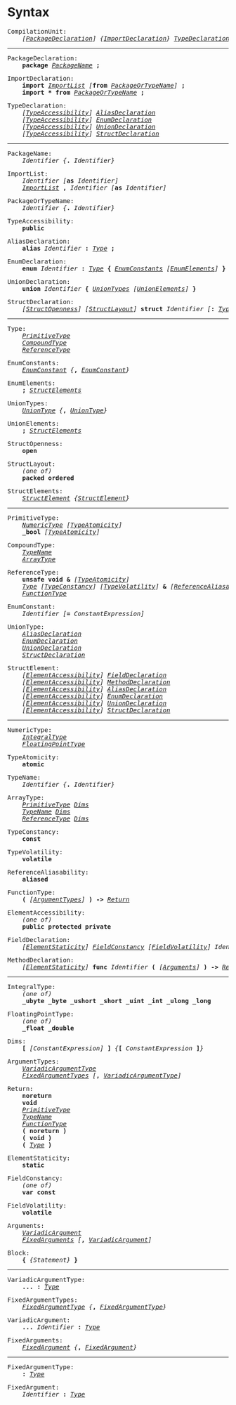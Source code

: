 # Syntax

<pre>
CompilationUnit:
    <i>[</i><i><a href="#PackageDeclaration">PackageDeclaration</a></i><i>]</i> <i>{</i><i><a href="#ImportDeclaration">ImportDeclaration</a></i><i>}</i> <i><a href="#TypeDeclaration">TypeDeclaration</a></i>
</pre>

---

<pre>
<a name="PackageDeclaration">PackageDeclaration</a>:
    <b>package</b> <i><a href="#PackageName">PackageName</a></i> <b>;</b>
</pre>

<pre>
<a name="ImportDeclaration">ImportDeclaration</a>:
    <b>import</b> <i><a href="#ImportList">ImportList</a></i> <i>[</i><b>from</b> <i><a href="#PackageOrTypeName">PackageOrTypeName</a></i><i>]</i> <b>;</b>
    <b>import</b> <b>*</b> <b>from</b> <i><a href="#PackageOrTypeName">PackageOrTypeName</a></i> <b>;</b>
</pre>

<pre>
<a name="TypeDeclaration">TypeDeclaration</a>:
    <i>[</i><i><a href="#TypeAccessibility">TypeAccessibility</a></i><i>]</i> <i><a href="#AliasDeclaration">AliasDeclaration</a></i>
    <i>[</i><i><a href="#TypeAccessibility">TypeAccessibility</a></i><i>]</i> <i><a href="#EnumDeclaration">EnumDeclaration</a></i>
    <i>[</i><i><a href="#TypeAccessibility">TypeAccessibility</a></i><i>]</i> <i><a href="#UnionDeclaration">UnionDeclaration</a></i>
    <i>[</i><i><a href="#TypeAccessibility">TypeAccessibility</a></i><i>]</i> <i><a href="#StructDeclaration">StructDeclaration</a></i>
</pre>

---

<pre>
<a name="PackageName">PackageName</a>:
    <i>Identifier</i> <i>{</i><b>.</b> <i>Identifier</i><i>}</i>
</pre>

<pre>
<a name="ImportList">ImportList</a>:
    <i>Identifier</i> <i>[</i><b>as</b> <i>Identifier</i><i>]</i>
    <i><a href="#ImportList">ImportList</a></i> <b>,</b> <i>Identifier</i> <i>[</i><b>as</b> <i>Identifier</i><i>]</i>
</pre>

<pre>
<a name="PackageOrTypeName">PackageOrTypeName</a>:
    <i>Identifier</i> <i>{</i><b>.</b> <i>Identifier</i><i>}</i>
</pre>

<pre>
<a name="TypeAccessibility">TypeAccessibility</a>:
    <b>public</b>
</pre>

<pre>
<a name="AliasDeclaration">AliasDeclaration</a>:
    <b>alias</b> <i>Identifier</i> <b>:</b> <i><a href="#Type">Type</a></i> <b>;</b>
</pre>

<pre>
<a name="EnumDeclaration">EnumDeclaration</a>:
    <b>enum</b> <i>Identifier</i> <b>:</b> <i><a href="#Type">Type</a></i> <b>{</b> <i><a href="#EnumConstants">EnumConstants</a></i> <i>[</i><i><a href="#EnumElements">EnumElements</a></i><i>]</i> <b>}</b>
</pre>

<pre>
<a name="UnionDeclaration">UnionDeclaration</a>:
    <b>union</b> <i>Identifier</i> <b>{</b> <i><a href="#UnionTypes">UnionTypes</a></i> <i>[</i><i><a href="#UnionElements">UnionElements</a></i><i>]</i> <b>}</b>
</pre>

<pre>
<a name="StructDeclaration">StructDeclaration</a>:
    <i>[</i><i><a href="#StructOpenness">StructOpenness</a></i><i>]</i> <i>[</i><i><a href="#StructLayout">StructLayout</a></i><i>]</i> <b>struct</b> <i>Identifier</i> <i>[</i><b>:</b> <i><a href="#Type">Type</a></i><i>]</i> <b>{</b> <i>[</i><i><a href="#StructElements">StructElements</a></i><i>]</i> <b>}</b>
</pre>

---

<pre>
<a name="Type">Type</a>:
    <i><a href="#PrimitiveType">PrimitiveType</a></i>
    <i><a href="#CompoundType">CompoundType</a></i>
    <i><a href="#ReferenceType">ReferenceType</a></i>
</pre>

<pre>
<a name="EnumConstants">EnumConstants</a>:
    <i><a href="#EnumConstant">EnumConstant</a></i> <i>{</i><b>,</b> <i><a href="#EnumConstant">EnumConstant</a></i><i>}</i>
</pre>

<pre>
<a name="EnumElements">EnumElements</a>:
    <b>;</b> <i><a href="#StructElements">StructElements</a></i>
</pre>

<pre>
<a name="UnionTypes">UnionTypes</a>:
    <i><a href="#UnionType">UnionType</a></i> <i>{</i><b>,</b> <i><a href="#UnionType">UnionType</a></i><i>}</i>
</pre>

<pre>
<a name="UnionElements">UnionElements</a>:
    <b>;</b> <i><a href="#StructElements">StructElements</a></i>
</pre>

<pre>
<a name="StructOpenness">StructOpenness</a>:
    <b>open</b>
</pre>

<pre>
<a name="StructLayout">StructLayout</a>:
    <i>(one of)</i>
    <b>packed</b> <b>ordered</b>
</pre>

<pre>
<a name="StructElements">StructElements</a>:
    <i><a href="#StructElement">StructElement</a></i> <i>{</i><i><a href="#StructElement">StructElement</a></i><i>}</i>
</pre>

---

<pre>
<a name="PrimitiveType">PrimitiveType</a>:
    <i><a href="#NumericType">NumericType</a></i> <i>[</i><i><a href="#TypeAtomicity">TypeAtomicity</a></i><i>]</i>
    <b>_bool</b> <i>[</i><i><a href="#TypeAtomicity">TypeAtomicity</a></i><i>]</i>
</pre>

<pre>
<a name="CompoundType">CompoundType</a>:
    <i><a href="#TypeName">TypeName</a></i>
    <i><a href="#ArrayType">ArrayType</a></i>
</pre>

<pre>
<a name="ReferenceType">ReferenceType</a>:
    <b>unsafe</b> <b>void</b> <b>&</b> <i>[</i><i><a href="#TypeAtomicity">TypeAtomicity</a></i><i>]</i>
    <i><a href="#Type">Type</a></i> <i>[</i><i><a href="#TypeConstancy">TypeConstancy</a></i><i>]</i> <i>[</i><i><a href="#TypeVolatility">TypeVolatility</a></i><i>]</i> <b>&</b> <i>[</i><i><a href="#ReferenceAliasability">ReferenceAliasability</a></i><i>]</i> <i>[</i><i><a href="#TypeAtomicity">TypeAtomicity</a></i><i>]</i>
    <i><a href="#FunctionType">FunctionType</a></i>
</pre>

<pre>
<a name="EnumConstant">EnumConstant</a>:
    <i>Identifier</i> <i>[</i><b>=</b> <i>ConstantExpression</i><i>]</i>
</pre>

<pre>
<a name="UnionType">UnionType</a>:
    <i><a href="#AliasDeclaration">AliasDeclaration</a></i>
    <i><a href="#EnumDeclaration">EnumDeclaration</a></i>
    <i><a href="#UnionDeclaration">UnionDeclaration</a></i>
    <i><a href="#StructDeclaration">StructDeclaration</a></i>
</pre>

<pre>
<a name="StructElement">StructElement</a>:
    <i>[</i><i><a href="#ElementAccessibility">ElementAccessibility</a></i><i>]</i> <i><a href="#FieldDeclaration">FieldDeclaration</a></i>
    <i>[</i><i><a href="#ElementAccessibility">ElementAccessibility</a></i><i>]</i> <i><a href="#MethodDeclaration">MethodDeclaration</a></i>
    <i>[</i><i><a href="#ElementAccessibility">ElementAccessibility</a></i><i>]</i> <i><a href="#AliasDeclaration">AliasDeclaration</a></i>
    <i>[</i><i><a href="#ElementAccessibility">ElementAccessibility</a></i><i>]</i> <i><a href="#EnumDeclaration">EnumDeclaration</a></i>
    <i>[</i><i><a href="#ElementAccessibility">ElementAccessibility</a></i><i>]</i> <i><a href="#UnionDeclaration">UnionDeclaration</a></i>
    <i>[</i><i><a href="#ElementAccessibility">ElementAccessibility</a></i><i>]</i> <i><a href="#StructDeclaration">StructDeclaration</a></i>
</pre>

---

<pre>
<a name="NumericType">NumericType</a>:
    <i><a href="#IntegralType">IntegralType</a></i>
    <i><a href="#FloatingPointType">FloatingPointType</a></i>
</pre>

<pre>
<a name="TypeAtomicity">TypeAtomicity</a>:
    <b>atomic</b>
</pre>

<pre>
<a name="TypeName">TypeName</a>:
    <i>Identifier</i> <i>{</i><b>.</b> <i>Identifier</i><i>}</i>
</pre>

<pre>
<a name="ArrayType">ArrayType</a>:
    <i><a href="#PrimitiveType">PrimitiveType</a></i> <i><a href="#Dims">Dims</a></i>
    <i><a href="#TypeName">TypeName</a></i> <i><a href="#Dims">Dims</a></i>
    <i><a href="#ReferenceType">ReferenceType</a></i> <i><a href="#Dims">Dims</a></i>
</pre>

<pre>
<a name="TypeConstancy">TypeConstancy</a>:
    <b>const</b>
</pre>

<pre>
<a name="TypeVolatility">TypeVolatility</a>:
    <b>volatile</b>
</pre>

<pre>
<a name="ReferenceAliasability">ReferenceAliasability</a>:
    <b>aliased</b>
</pre>

<pre>
<a name="FunctionType">FunctionType</a>:
    <b>(</b> <i>[</i><i><a href="#ArgumentTypes">ArgumentTypes</a></i><i>]</i> <b>)</b> <b>-></b> <i><a href="#Return">Return</a></i>
</pre>

<pre>
<a name="ElementAccessibility">ElementAccessibility</a>:
    <i>(one of)</i>
    <b>public</b> <b>protected</b> <b>private</b>
</pre>

<pre>
<a name="FieldDeclaration">FieldDeclaration</a>:
    <i>[</i><i><a href="#ElementStaticity">ElementStaticity</a></i><i>]</i> <i><a href="#FieldConstancy">FieldConstancy</a></i> <i>[</i><i><a href="#FieldVolatility">FieldVolatility</a></i><i>]</i> <i>Identifier</i> <b>:</b> <i><a href="#Type">Type</a></i> <i>[</i><b>=</b> <i>ConstantExpression</i><i>]</i> <b>;</b>
</pre>

<pre>
<a name="MethodDeclaration">MethodDeclaration</a>:
    <i>[</i><i><a href="#ElementStaticity">ElementStaticity</a></i><i>]</i> <b>func</b> <i>Identifier</i> <b>(</b> <i>[</i><i><a href="#Arguments">Arguments</a></i><i>]</i> <b>)</b> <b>-></b> <i><a href="#Return">Return</a></i> <i><a href="#Block">Block</a></i>
</pre>

---

<pre>
<a name="IntegralType">IntegralType</a>:
    <i>(one of)</i>
    <b>_ubyte</b> <b>_byte</b> <b>_ushort</b> <b>_short</b> <b>_uint</b> <b>_int</b> <b>_ulong</b> <b>_long</b>
</pre>

<pre>
<a name="FloatingPointType">FloatingPointType</a>:
    <i>(one of)</i>
    <b>_float</b> <b>_double</b>
</pre>

<pre>
<a name="Dims">Dims</a>:
    <b>[</b> <i>[</i><i>ConstantExpression</i><i>]</i> <b>]</b> <i>{</i><b>[</b> <i>ConstantExpression</i> <b>]</b><i>}</i>
</pre>

<pre>
<a name="ArgumentTypes">ArgumentTypes</a>:
    <i><a href="#VariadicArgumentType">VariadicArgumentType</a></i>
    <i><a href="#FixedArgumentTypes">FixedArgumentTypes</a></i> <i>[</i><b>,</b> <i><a href="#VariadicArgumentType">VariadicArgumentType</a></i><i>]</i>
</pre>

<pre>
<a name="Return">Return</a>:
    <b>noreturn</b>
    <b>void</b>
    <i><a href="#PrimitiveType">PrimitiveType</a></i>
    <i><a href="#TypeName">TypeName</a></i>
    <i><a href="#FunctionType">FunctionType</a></i>
    <b>(</b> <b>noreturn</b> <b>)</b>
    <b>(</b> <b>void</b> <b>)</b>
    <b>(</b> <i><a href="#Type">Type</a></i> <b>)</b>
</pre>

<pre>
<a name="ElementStaticity">ElementStaticity</a>:
    <b>static</b>
</pre>

<pre>
<a name="FieldConstancy">FieldConstancy</a>:
    <i>(one of)</i>
    <b>var</b> <b>const</b>
</pre>

<pre>
<a name="FieldVolatility">FieldVolatility</a>:
    <b>volatile</b>
</pre>

<pre>
<a name="Arguments">Arguments</a>:
    <i><a href="#VariadicArgument">VariadicArgument</a></i>
    <i><a href="#FixedArguments">FixedArguments</a></i> <i>[</i><b>,</b> <i><a href="#VariadicArgument">VariadicArgument</a></i><i>]</i>
</pre>

<pre>
<a name="Block">Block</a>:
    <b>{</b> <i>{</i><i>Statement</i><i>}</i> <b>}</b>
</pre>

---

<pre>
<a name="VariadicArgumentType">VariadicArgumentType</a>:
    <b>...</b> <b>:</b> <i><a href="#Type">Type</a></i>
</pre>

<pre>
<a name="FixedArgumentTypes">FixedArgumentTypes</a>:
    <i><a href="#FixedArgumentType">FixedArgumentType</a></i> <i>{</i><b>,</b> <i><a href="#FixedArgumentType">FixedArgumentType</a></i><i>}</i>
</pre>

<pre>
<a name="VariadicArgument">VariadicArgument</a>:
    <b>...</b> <i>Identifier</i> <b>:</b> <i><a href="#Type">Type</a></i>
</pre>

<pre>
<a name="FixedArguments">FixedArguments</a>:
    <i><a href="#FixedArgument">FixedArgument</a></i> <i>{</i><b>,</b> <i><a href="#FixedArgument">FixedArgument</a></i><i>}</i>
</pre>

---

<pre>
<a name="FixedArgumentType">FixedArgumentType</a>:
    <b>:</b> <i><a href="#Type">Type</a></i>
</pre>

<pre>
<a name="FixedArgument">FixedArgument</a>:
    <i>Identifier</i> <b>:</b> <i><a href="#Type">Type</a></i>
</pre>
